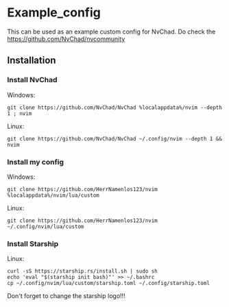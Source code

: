 # Example_config

This can be used as an example custom config for NvChad. Do check the https://github.com/NvChad/nvcommunity

## Installation

### Install NvChad

Windows:   
```
git clone https://github.com/NvChad/NvChad %localappdata%/nvim --depth 1 ; nvim
```
Linux:   
```
git clone https://github.com/NvChad/NvChad ~/.config/nvim --depth 1 && nvim
```

### Install my config

Windows:   
```
git clone https://github.com/HerrNamenlos123/nvim %localappdata%/nvim/lua/custom
```
Linux:  
```
git clone https://github.com/HerrNamenlos123/nvim ~/.config/nvim/lua/custom
```

### Install Starship

Linux:
```
curl -sS https://starship.rs/install.sh | sudo sh
echo 'eval "$(starship init bash)"' >> ~/.bashrc
cp ~/.config/nvim/lua/custom/starship.toml ~/.config/starship.toml
```

Don't forget to change the starship logo!!!
